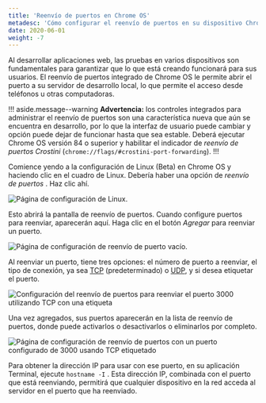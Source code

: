 ```yaml
---
title: 'Reenvío de puertos en Chrome OS'
metadesc: 'Cómo configurar el reenvío de puertos en su dispositivo Chrome OS para acceder a puertos en otros dispositivos.'
date: 2020-06-01
weight: -7
---
```


Al desarrollar aplicaciones web, las pruebas en varios dispositivos son fundamentales para garantizar que lo que está creando funcionará para sus usuarios. El reenvío de puertos integrado de Chrome OS le permite abrir el puerto a su servidor de desarrollo local, lo que permite el acceso desde teléfonos u otras computadoras.

!!! aside.message--warning
**Advertencia:** los controles integrados para administrar el reenvío de puertos son una característica nueva que aún se encuentra en desarrollo, por lo que la interfaz de usuario puede cambiar y opción puede dejar de funcionar hasta que sea estable. Deberá ejecutar Chrome OS versión 84 o superior y habilitar el indicador de _reenvío de puertos Crostini_ (`chrome://flags/#crostini-port-forwarding`).
!!!

Comience yendo a la configuración de Linux (Beta) en Chrome OS y haciendo clic en el cuadro de Linux. Debería haber una opción de _reenvío de puertos_ . Haz clic ahí.

![Página de configuración de Linux.](/images/develop/web/linux-settings.jpg)

Esto abrirá la pantalla de reenvío de puertos. Cuando configure puertos para reenviar, aparecerán aquí. Haga clic en el botón _Agregar_ para reenviar un puerto.

![Página de configuración de reenvío de puerto vacío.](/images/develop/web/port-forward-empty.jpg)

Al reenviar un puerto, tiene tres opciones: el número de puerto a reenviar, el tipo de conexión, ya sea [TCP](https://es.wikipedia.org/wiki/Protocolo_de_control_de_transmisi%C3%B3n) (predeterminado) o [UDP](https://es.wikipedia.org/wiki/Protocolo_de_datagramas_de_usuario), y si desea etiquetar el puerto.

![Configuración del reenvío de puertos para reenviar el puerto 3000 utilizando TCP con una etiqueta](/images/develop/web/port-forward-configure.jpg)

Una vez agregados, sus puertos aparecerán en la lista de reenvío de puertos, donde puede activarlos o desactivarlos o eliminarlos por completo.

![Página de configuración de reenvío de puertos con un puerto configurado de 3000 usando TCP etiquetado](/images/develop/web/port-forward-configured.jpg)

Para obtener la dirección IP para usar con ese puerto, en su aplicación Terminal, ejecute `hostname -I` . Esta dirección IP, combinada con el puerto que está reenviando, permitirá que cualquier dispositivo en la red acceda al servidor en el puerto que ha reenviado.
